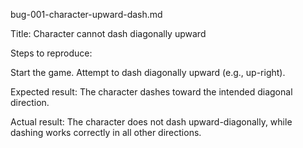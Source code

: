 bug-001-character-upward-dash.md

Title: Character cannot dash diagonally upward

Steps to reproduce:

Start the game.
Attempt to dash diagonally upward (e.g., up-right).

Expected result:
The character dashes toward the intended diagonal direction.

Actual result:
The character does not dash upward-diagonally, while dashing works correctly in all other directions.
